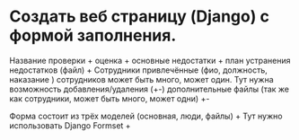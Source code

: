 # Создать веб страницу (Django) с формой заполнения.
Название проверки +
оценка +
основные недостатки +
план устранения недостатков (файл) +
Сотрудники привлечённые (фио, должность, наказание ) сотрудников может быть много, может один. Тут нужна возможность добавления/удаления (+-)
дополнительные файлы (так же как сотрудники, может быть много, может одни) +-

Форма состоит из трёх моделей (основная, люди, файлы) +
Тут нужно использовать Django Formset +